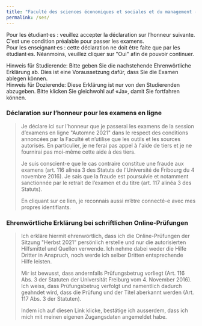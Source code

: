 ```yaml
---
title: "Faculté des sciences économiques et sociales et du management - Wirtschafts- und Sozialwissenschaftliche Fakultät"
permalink: /ses/
---
```


Pour les étudiant·es : veuillez accepter la déclaration sur l’honneur suivante. C'est une condition préalable pour passer les examens.  
Pour les enseignant·es : cette déclaration ne doit être faite que par les étudiant·es. Néanmoins, veuillez cliquer sur "Oui" afin de pouvoir continuer.  
  
Hinweis für Studierende: Bitte geben Sie die nachstehende Ehrenwörtliche Erklärung ab. Dies ist eine Voraussetzung dafür, dass Sie die Examen ablegen können.  
Hinweis für Dozierende: Diese Erklärung ist nur von den Studierenden abzugeben. Bitte klicken Sie gleichwohl auf «Ja», damit Sie fortfahren können.

### Déclaration sur l’honneur pour les examens en ligne
> Je déclare ici sur l’honneur que je passerai les examens de la session d’examens en ligne "Automne 2021" dans le respect des conditions annoncées par la Faculté et n’utilise que les outils et les sources autorisés. En particulier, je ne ferai pas appel à l'aide de tiers et je ne fournirai pas moi-même cette aide à des tiers.
>  
> Je suis conscient-e que le cas contraire constitue une fraude aux examens (art. 116 alinéa 3 des Statuts de l'Université de Fribourg du 4 novembre 2016). Je sais que la fraude est poursuivie et notamment sanctionnée par le retrait de l’examen et du titre (art. 117 alinéa 3 des Statuts).
>  
> En cliquant sur ce lien, je reconnais aussi m’être connecté-e avec mes propres identifiants.
  

### Ehrenwörtliche Erklärung bei schriftlichen Online-Prüfungen
> Ich erkläre hiermit ehrenwörtlich, dass ich die Online-Prüfungen der Sitzung "Herbst 2021" persönlich erstelle und nur die autorisierten Hilfsmittel und Quellen verwende. Ich nehme dabei weder die Hilfe Dritter in Anspruch, noch werde ich selber Dritten entsprechende Hilfe leisten.
>  
> Mir ist bewusst, dass andernfalls Prüfungsbetrug vorliegt (Art. 116 Abs. 3 der Statuten der Universität Freiburg vom 4. November 2016). Ich weiss, dass Prüfungsbetrug verfolgt und namentlich dadurch geahndet wird, dass die Prüfung und der Titel aberkannt werden (Art. 117 Abs. 3 der Statuten).
>  
> Indem ich auf diesen Link klicke, bestätige ich ausserdem, dass ich mich mit meinen eigenen Zugangsdaten angemeldet habe.
